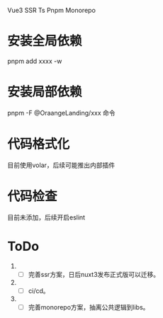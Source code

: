Vue3 SSR Ts Pnpm Monorepo

# 安装全局依赖
pnpm add xxxx -w

# 安装局部依赖
pnpm -F @OraangeLanding/xxx 命令

# 代码格式化
目前使用volar，后续可能推出内部插件

# 代码检查
目前未添加，后续开启eslint

# ToDo
1. - [ ] 完善ssr方案，日后nuxt3发布正式版可以迁移。
2. - [ ] ci/cd。
3. - [ ] 完善monorepo方案，抽离公共逻辑到libs。
